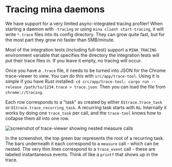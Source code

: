 # Tracing mina daemons

We have support for a very limited async-integrated tracing profiler! When
starting a daemon with `-tracing` or using `mina client start-tracing`, it will
write `*.trace` files into its config directory. They can grow quite fast, but
for the most part they grow no faster than 5MB/minute.

Most of the integration tests (including full-test) support a `MINA_TRACING`
environment variable that specifies the directory the integration tests will put
their trace files in. If you leave it empty, no tracing will occur.

Once you have a `.trace` file, it needs to be turned into JSON for the Chrome
trace-viewer to view. You can do this with `src/app/trace-tool`. Using it is
simple if you have Rust installed:
`cd src/app/trace-tool; cargo run --release /path/to/1234.trace > trace.json`.
Then you can load the file from `chrome://tracing`.

Each row corresponds to a "task" as created by either `O1trace.trace_task` or
`O1trace.trace_recurring_task`. A recurring task starts with `R&`. Internally it
works by doing one `trace_task` per call, and the `trace-tool` knows how to
collapse them all into one row.

![screenshot of trace-viewer showing nested measure calls](https://github.com/MinaProtocol/mina-resources/blob/main/docs/res/tracing-example.png)

In the screenshot, the top green bar represents the root of a recurring task.
The bars underneath it each correspond to a `measure` call - which can be
nested. The very thin lines correspond to a `trace_event` call - these are
labeled instantaneous events. Think of like a `printf` that shows up in the
trace.
